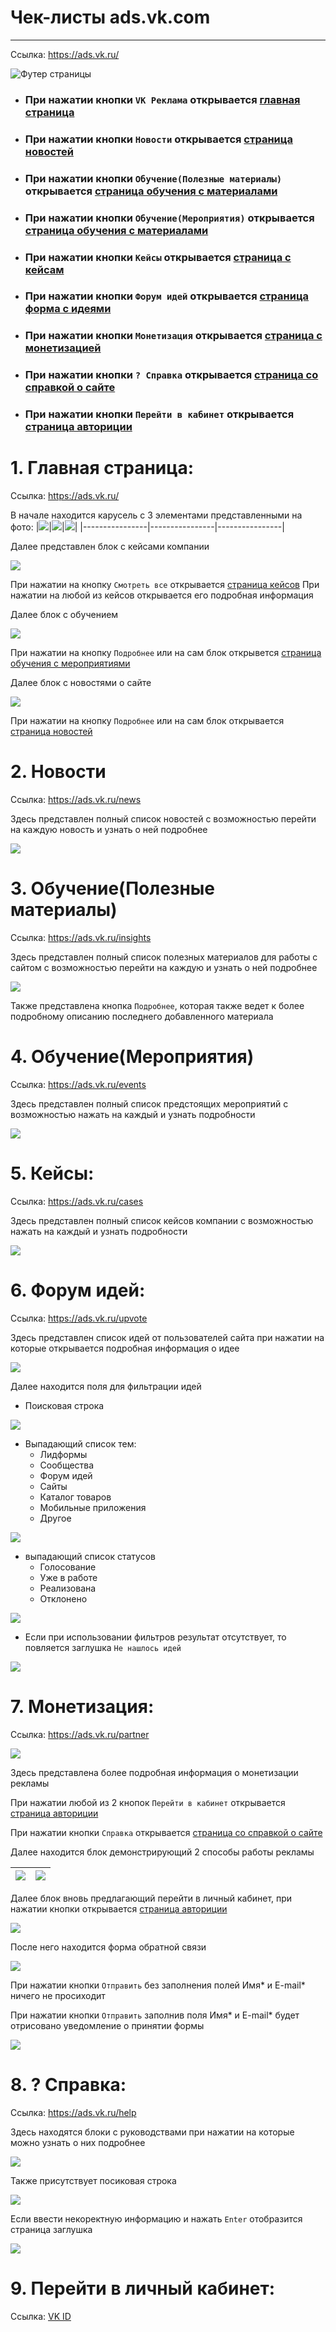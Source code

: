 # Чек-листы ads.vk.com

---

Ссылка: https://ads.vk.ru/

![Футер страницы](image.png)

* ### При нажатии кнопки `VK Реклама` открывается [главная страница](#1)
* ### При нажатии кнопки `Новости` открывается [страница новостей](#2)
* ### При нажатии кнопки `Обучение(Полезные материалы)` открывается [страница обучения с материалами](#3)
* ### При нажатии кнопки `Обучение(Мероприятия)` открывается [страница обучения с материалами](#4)
* ### При нажатии кнопки `Кейсы` открывается [страница с кейсам](#5)
* ### При нажатии кнопки `Форум идей` открывается [страница форма с идеями](#6)
* ### При нажатии кнопки `Монетизация` открывается [страница с монетизацией](#7)
* ### При нажатии кнопки `? Справка` открывается [страница со справкой о сайте](#8)
* ### При нажатии кнопки `Перейти в кабинет` открывается [страница авториции](#9)

# 1. Главная страница: <a name="1"></a>
Ссылка: https://ads.vk.ru/

В начале находится карусель с 3 элементами представленными на фото:
|![](image-1.png)|![](image-3.png)|![](image-4.png)|
|----------------|----------------|----------------|

Далее представлен блок с кейсами компании

![](image-5.png)

При нажатии на кнопку `Смотреть все` открывается [страница кейсов](#4)
При нажатии на любой из кейсов открывается его подробная информация

Далее блок с обучением

![](image-6.png)

При нажатии на кнопку `Подробнее` или на сам блок открывется [страница обучения с мероприятиями](#4)

Далее блок с новостями о сайте

![](image-7.png)

При нажатии на кнопку `Подробнее` или на сам блок открывается [страница новостей](#2)

# 2. Новости <a name="2"></a>
Ссылка: https://ads.vk.ru/news

Здесь представлен полный список новостей с возможностью перейти на каждую новость и узнать о ней подробнее

![](image-8.png)

# 3. Обучение(Полезные материалы) <a name="3"></a>
Ссылка: https://ads.vk.ru/insights

Здесь представлен полный список полезных материалов для работы с сайтом с возможностью перейти на каждую и узнать о ней подробнее

![](image-9.png)

Также представлена кнопка `Подробнее`, которая также ведет к более подробному описанию последнего добавленного материала

# 4. Обучение(Мероприятия) <a name="4"></a>
Ссылка: https://ads.vk.ru/events

Здесь представлен полный список предстоящих мероприятий с возможностью нажать на каждый и узнать подробности

![](image-10.png)

# 5. Кейсы: <a name="5"></a>

Ссылка: https://ads.vk.ru/cases

Здесь представлен полный список кейсов компании с возможностью нажать на каждый и узнать подробности

![](image-11.png)

# 6. Форум идей: <a name="6"></a>
Ссылка: https://ads.vk.ru/upvote

Здесь представлен список идей от пользователей сайта при нажатии на которые открывается подробная информация о идее

![](image-12.png)

Далее находится поля для фильтрации идей

* Поисковая строка

![](image-14.png)

* Выпадающий список тем:
  * Лидформы
  * Сообщества
  * Форум идей
  * Сайты
  * Каталог товаров
  * Мобильные приложения
  * Другое

![](image-15.png)

* выпадающий список статусов
  * Голосование
  * Уже в работе
  * Реализована
  * Отклонено

![](image-16.png)

* Если при использовании фильтров результат отсутствует, то повляется заглушка `Не нашлось идей`

![](image-13.png)




# 7. Монетизация: <a name="7"></a>
Ссылка: https://ads.vk.ru/partner

![](image-17.png)

Здесь представлена более подробная информация о монетизации рекламы

При нажатии любой из 2 кнопок `Перейти в кабинет` открывается [страница авториции](#9)

При нажатии кнопки `Справка` открывается [страница со справкой о сайте](#8)

Далее находится блок демонстрирующий 2 способы работы рекламы

|![](image-18.png)|![](image-19.png)|
|-----------------|-----------------|

Далее блок вновь предлагающий перейти в личный кабинет, при нажатии кнопки открывается [страница авториции](#9)

![](image-20.png)

После него находится форма обратной связи

![](image-21.png)

При нажатии кнопки `Отправить` без заполнения полей Имя* и E-mail* ничего не просиходит

При нажатии кнопки `Отправить` заполнив поля Имя* и E-mail* будет отрисовано уведомление о принятии формы

![](image-22.png)

# 8. ? Справка: <a name="8"></a>
Ссылка: https://ads.vk.ru/help

Здесь находятся блоки с руководствами при нажатии на которые можно узнать о них подробнее

![](image-23.png)

Также присутствует посиковая строка

![](image-24.png)

Если ввести некоректную информацию и нажать `Enter` отобразится страница заглушка

![](image-25.png)

# 9. Перейти в личный кабинет: <a name="9"></a>
Ссылка: [VK ID](https://id.vk.ru/auth?app_id=8064163&response_type=silent_token&v=1.61.1&redirect_uri=https%3A%2F%2Fads.vk.ru%2Fapi%2Fcallbacks%2Fvkconnect-complete&uuid=Nc1ArlGuzaSS_J8VuOX9R&redirect_state=%257B%2522redirect_url%2522%253A%2522https%253A%252F%252Fads.vk.ru%252Fhq%253FrequiredAccount%253Dadvert%2522%257D)


